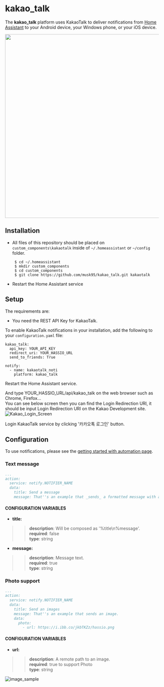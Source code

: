 # kakao_talk
The **kakao_talk** platform uses KakaoTalk to deliver notifications from [Home Assistant][hass] to your Android device, your Windows phone, or your iOS device.

<div>
  <img width="600" src="https://user-images.githubusercontent.com/11463289/69047831-69a72300-0a3f-11ea-9382-94141f96a88e.png"/>
</div>

## Installation

* All files of this repository should be placed on `custom_components\kakaotalk` inside of `~/.homeassistant` or `~/config` folder. 

       $ cd ~/.homeassistant
       $ mkdir custom_components
       $ cd custom_components
       $ git clone https://github.com/musk95/kakao_talk.git kakaotalk
       
* Restart the Home Assistant service

## Setup

The requirements are:
* You need the REST API Key for KakaoTalk.

To enable KakaoTalk notifications in your installation, add the following to your `configuration.yaml` file:
```
kakao_talk:
  api_key: YOUR_API_KEY
  redirect_uri: YOUR_HASSIO_URL
  send_to_friends: True
  
notify:
  - name: kakaotalk_noti
    platform: kakao_talk

```

Restart the Home Assistant service.

And type YOUR_HASSIO_URL/api/kakao_talk on the web browser such as Chrome, Firefox...<br>
You can see below screen then you can find the Login Redirection URI, 
it should be input Login Redirection URI on the Kakao Development site.<br>
![Kakao_Login_Screen](https://user-images.githubusercontent.com/11463289/69050463-73cc2000-0a45-11ea-8445-734e60556bd1.png)

Login KakaoTalk service by clicking '카카오톡 로그인' button.<br>

## Configuration

To use notifications, please see the [getting started with automation page][hass2].

### Text message

```yaml
...
action:
  service: notify.NOTIFIER_NAME
  data:
    title: Send a message
    message: That''s an example that _sends_ a formatted message with a custom inline keyboard.
```

#### CONFIGURATION VARIABLES
* **title:**
>>  **description**: Will be composed as '%title\n%message'.<br>
>>  **required**: false<br>
>>  **type**: string<br>
* **message:**
>>  **description**: Message text.<br>
>>  **required**: true<br>
>>  **type**: string<br>

### Photo support

```yaml
...
action:
  service: notify.NOTIFIER_NAME
  data:
    title: Send an images
    message: That''s an example that sends an image.
    data:
      photo:
        - url: https://i.ibb.co/jkbTKZz/hassio.png
```

#### CONFIGURATION VARIABLES
* **url:**
>>  **description**: A remote path to an image.<br>
>>  **required**: true to support Photo<br>
>>  **type**: string<br>

![image_sample](https://user-images.githubusercontent.com/11463289/69052464-6e250900-0a4a-11ea-8c5c-844caa8d9983.png)

[hass]: https://home-assistant.io
[hass2]: https://www.home-assistant.io/getting-started/automation/
